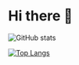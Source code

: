 # Hi there 👋

<!--
**ailr16/ailr16** is a ✨ _special_ ✨ repository because its `README.md` (this file) appears on your GitHub profile.

Here are some ideas to get you started:

- 🔭 I’m currently working on ...
- 🌱 I’m currently learning ...
- 👯 I’m looking to collaborate on ...
- 🤔 I’m looking for help with ...
- 💬 Ask me about ...
- 📫 How to reach me: ...
- 😄 Pronouns: ...
- ⚡ Fun fact: ...
-->

![GitHub stats](https://github-readme-stats.vercel.app/api?username=ailr16&show_icons=true&layout=compact&theme=darcula)

[![Top Langs](https://github-readme-stats.vercel.app/api/top-langs/?username=ailr16&layout=compact&theme=darcula)](https://github.com/anuraghazra/github-readme-stats)

